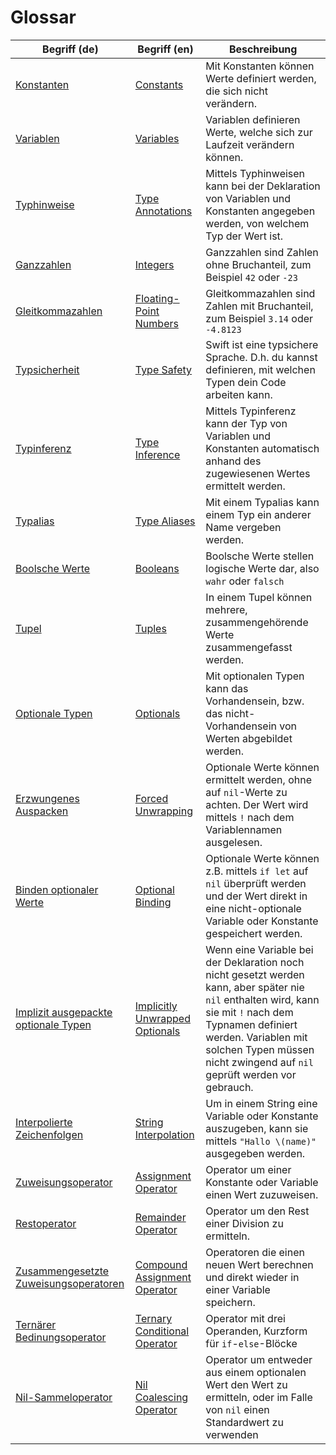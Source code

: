 # Glossar

| Begriff (de) | Begriff (en) | Beschreibung |
|--------------|--------------|--------------|
| [Konstanten](../chapter2_language_guide/01_the_basics.md#constants_and_variables) | [Constants](https://developer.apple.com/library/ios/documentation/Swift/Conceptual/Swift_Programming_Language/TheBasics.html#//apple_ref/doc/uid/TP40014097-CH5-ID309) | Mit Konstanten können Werte definiert werden, die sich nicht verändern. |
| [Variablen](../chapter2_language_guide/01_the_basics.md#constants_and_variables) | [Variables](https://developer.apple.com/library/ios/documentation/Swift/Conceptual/Swift_Programming_Language/TheBasics.html#//apple_ref/doc/uid/TP40014097-CH5-ID309) | Variablen definieren Werte, welche sich zur Laufzeit verändern können. |
| [Typhinweise](../chapter2_language_guide/01_the_basics.md#type_annotations) | [Type Annotations](https://developer.apple.com/library/ios/documentation/Swift/Conceptual/Swift_Programming_Language/TheBasics.html#//apple_ref/doc/uid/TP40014097-CH5-ID309) | Mittels Typhinweisen kann bei der Deklaration von Variablen und Konstanten angegeben werden, von welchem Typ der Wert ist. |
| [Ganzzahlen](../chapter2_language_guide/01_the_basics.md#integers) | [Integers](https://developer.apple.com/library/ios/documentation/Swift/Conceptual/Swift_Programming_Language/TheBasics.html#//apple_ref/doc/uid/TP40014097-CH5-ID309) | Ganzzahlen sind Zahlen ohne Bruchanteil, zum Beispiel ```42``` oder ```-23``` |
| [Gleitkommazahlen](floating_point_numbers) | [Floating-Point Numbers](https://developer.apple.com/library/ios/documentation/Swift/Conceptual/Swift_Programming_Language/TheBasics.html#//apple_ref/doc/uid/TP40014097-CH5-ID309) | Gleitkommazahlen sind Zahlen mit Bruchanteil, zum Beispiel ```3.14``` oder ```-4.8123``` |
| [Typsicherheit](../chapter2_language_guide/01_the_basics.md#type_safety_and_type_inference) | [Type Safety](https://developer.apple.com/library/ios/documentation/Swift/Conceptual/Swift_Programming_Language/TheBasics.html#//apple_ref/doc/uid/TP40014097-CH5-ID309) | Swift ist eine typsichere Sprache. D.h. du kannst definieren, mit welchen Typen dein Code arbeiten kann. |
| [Typinferenz](../chapter2_language_guide/01_the_basics.md#type_safety_and_type_inference) | [Type Inference](https://developer.apple.com/library/ios/documentation/Swift/Conceptual/Swift_Programming_Language/TheBasics.html#//apple_ref/doc/uid/TP40014097-CH5-ID309) | Mittels Typinferenz kann der Typ von Variablen und Konstanten automatisch anhand des zugewiesenen Wertes ermittelt werden. |
| [Typalias](../chapter2_language_guide/01_the_basics.md#type_aliases) | [Type Aliases](https://developer.apple.com/library/ios/documentation/Swift/Conceptual/Swift_Programming_Language/TheBasics.html#//apple_ref/doc/uid/TP40014097-CH5-ID309) | Mit einem Typalias kann einem Typ ein anderer Name vergeben werden. |
| [Boolsche Werte](../chapter2_language_guide/01_the_basics.md#booleans) | [Booleans](https://developer.apple.com/library/ios/documentation/Swift/Conceptual/Swift_Programming_Language/TheBasics.html#//apple_ref/doc/uid/TP40014097-CH5-ID309) | Boolsche Werte stellen logische Werte dar, also ```wahr``` oder ```falsch``` |
| [Tupel](../chapter2_language_guide/01_the_basics.md#tuples) | [Tuples](https://developer.apple.com/library/ios/documentation/Swift/Conceptual/Swift_Programming_Language/TheBasics.html#//apple_ref/doc/uid/TP40014097-CH5-ID309) | In einem Tupel können mehrere, zusammengehörende Werte zusammengefasst werden. |
| [Optionale Typen](../chapter2_language_guide/01_the_basics.md#optionals) | [Optionals](https://developer.apple.com/library/ios/documentation/Swift/Conceptual/Swift_Programming_Language/TheBasics.html#//apple_ref/doc/uid/TP40014097-CH5-ID309) | Mit optionalen Typen kann das Vorhandensein, bzw. das nicht-Vorhandensein von Werten abgebildet werden.  |
| [Erzwungenes Auspacken](../chapter2_language_guide/01_the_basics.md#forced_unwrapping) | [Forced Unwrapping](https://developer.apple.com/library/ios/documentation/Swift/Conceptual/Swift_Programming_Language/TheBasics.html#//apple_ref/doc/uid/TP40014097-CH5-ID309) | Optionale Werte können ermittelt werden, ohne auf ```nil```-Werte zu achten. Der Wert wird mittels ```!``` nach dem Variablennamen ausgelesen. |
| [Binden optionaler Werte](../chapter2_language_guide/01_the_basics.md#optional_binding) | [Optional Binding](https://developer.apple.com/library/ios/documentation/Swift/Conceptual/Swift_Programming_Language/TheBasics.html#//apple_ref/doc/uid/TP40014097-CH5-ID309) | Optionale Werte können z.B. mittels ```if let``` auf ```nil``` überprüft werden und der Wert direkt in eine nicht-optionale Variable oder Konstante gespeichert werden. |
| [Implizit ausgepackte optionale Typen](../chapter2_language_guide/01_the_basics.md#implicitly_unwrapped_optionals) | [Implicitly Unwrapped Optionals](https://developer.apple.com/library/ios/documentation/Swift/Conceptual/Swift_Programming_Language/TheBasics.html#//apple_ref/doc/uid/TP40014097-CH5-ID309) | Wenn eine Variable bei der Deklaration noch nicht gesetzt werden kann, aber später nie ```nil``` enthalten wird, kann sie mit ```!``` nach dem Typnamen definiert werden. Variablen mit solchen Typen müssen nicht zwingend auf ```nil``` geprüft werden vor gebrauch. |
| [Interpolierte Zeichenfolgen](LINK) | [String Interpolation](LINK) | Um in einem String eine Variable oder Konstante auszugeben, kann sie mittels ```"Hallo \(name)"``` ausgegeben werden. |
| [Zuweisungsoperator](../chapter2_language_guide/02_basic_operations.md#assignment_operator) | [Assignment Operator](https://developer.apple.com/library/ios/documentation/Swift/Conceptual/Swift_Programming_Language/BasicOperators.html#//apple_ref/doc/uid/TP40014097-CH6-ID62) | Operator um einer Konstante oder Variable einen Wert zuzuweisen. |
| [Restoperator](../chapter2_language_guide/02_basic_operations.md#remainder_operator) | [Remainder Operator](https://developer.apple.com/library/ios/documentation/Swift/Conceptual/Swift_Programming_Language/BasicOperators.html#//apple_ref/doc/uid/TP40014097-CH6-ID60) | Operator um den Rest einer Division zu ermitteln. |
| [Zusammengesetzte Zuweisungsoperatoren](../chapter2_language_guide/02_basic_operations.md#compound_assignment_operators) | [Compound Assignment Operator](https://developer.apple.com/library/ios/documentation/Swift/Conceptual/Swift_Programming_Language/BasicOperators.html#//apple_ref/doc/uid/TP40014097-CH6-ID69) | Operatoren die einen neuen Wert berechnen und direkt wieder in einer Variable speichern. |
| [Ternärer Bedinungsoperator](../chapter2_language_guide/02_basic_operations.md#ternary_conditional_operator) | [Ternary Conditional Operator](https://developer.apple.com/library/ios/documentation/Swift/Conceptual/Swift_Programming_Language/BasicOperators.html#//apple_ref/doc/uid/TP40014097-CH6-ID71) | Operator mit drei Operanden, Kurzform für ```if```-```else```-Blöcke |
| [Nil-Sammeloperator](../chapter2_language_guide/02_basic_operations.md#nil_coalescing_operator) | [Nil Coalescing Operator](https://developer.apple.com/library/ios/documentation/Swift/Conceptual/Swift_Programming_Language/BasicOperators.html#//apple_ref/doc/uid/TP40014097-CH6-ID72) | Operator um entweder aus einem optionalen Wert den Wert zu ermitteln, oder im Falle von ```nil``` einen Standardwert zu verwenden |